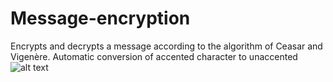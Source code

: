 # Message-encryption
 Encrypts and decrypts a message according to the algorithm of Ceasar and Vigenère. Automatic conversion of accented character to unaccented
![alt text](https://ibb.co/xgp7cCp)
